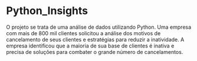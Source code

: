 # Python_Insights
O projeto se trata de uma análise de dados utilizando Python. Uma empresa com mais de 800 mil clientes solicitou a análise dos motivos de cancelamento de seus clientes e estratégias para reduzir a inatividade. A empresa identificou que a maioria de sua base de clientes é inativa e precisa de soluções para combater o grande número de cancelamentos.
